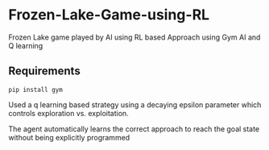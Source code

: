 # Frozen-Lake-Game-using-RL
Frozen Lake game played by AI using RL based Approach using Gym AI and Q learning

## Requirements

`pip install gym`

Used a q learning based strategy using a decaying epsilon parameter which controls exploration vs. exploitation.

The agent automatically learns the correct approach to reach the goal state without being explicitly programmed
